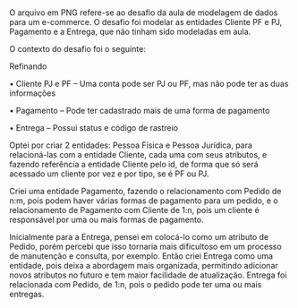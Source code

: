 # 
O arquivo em PNG refere-se ao desafio da aula de modelagem de dados para um e-commerce. O desafio foi modelar as entidades Cliente PF e PJ, Pagamento e a Entrega, que não tinham sido modeladas em aula.
<p> O contexto do desafio foi o seguinte: </p>  
<p>Refinando</p>
<p>• Cliente PJ e PF – Uma conta pode ser PJ ou PF, mas não
pode ter as duas informações</p>
<p>• Pagamento – Pode ter cadastrado mais de uma forma de
pagamento</p>
<p>• Entrega – Possui status e código de rastreio</p>
<p>Optei por criar 2 entidades: Pessoa Física e Pessoa Jurídica, para relacioná-las com a entidade Cliente, cada uma com seus atributos, e fazendo referência a entidade Cliente pelo id, de forma que só será acessado um cliente por vez e por tipo, se é PF ou PJ.</p>
<p>Criei uma entidade Pagamento, fazendo o relacionamento com Pedido de n:m, pois podem haver várias formas de pagamento para um pedido, e o relacionamento de Pagamento com Cliente de 1:n, pois um cliente é responsável por uma ou mais formas de pagamento.</p>
<p>Inicialmente para a Entrega, pensei em colocá-lo como um atributo de Pedido, porém percebi que isso tornaria mais dificultoso em um processo de manutenção e consulta, por exemplo. Então criei Entrega como uma entidade, pois deixa a abordagem mais organizada, permitindo adicionar novos atributos no futuro e tem maior facilidade de atualização. Entrega foi relacionada com Pedido, de 1:n, pois o pedido pode ter uma ou mais entregas.</p>
